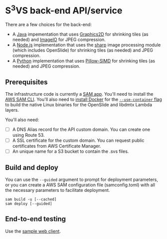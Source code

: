 # S<sup>3</sup>VS back-end API/service
There are a few choices for the back-end:
* A [Java](Java) impementation that uses [Graphics2D](https://docs.oracle.com/javase/8/docs/api/java/awt/Graphics2D.html) for shrinking tiles (as needed) and [ImageIO](https://docs.oracle.com/javase/7/docs/api/javax/imageio/ImageIO.html) for JPEG compression.
* A [Node.js](Node.js) implementation that uses the [sharp](https://sharp.pixelplumbing.com/) image processing module (which includes OpenSlide) for shrinking tiles (as needed) and JPEG compression.
* A [Python](Python) implementation that uses [Pillow-SIMD](https://github.com/uploadcare/pillow-simd) for shrinking tiles (as needed) and JPEG compression.


## Prerequisites
The infrastructure code is currently a [SAM app](https://docs.aws.amazon.com/serverless-application-model/latest/developerguide/what-is-sam.html). You'll need to install the [AWS SAM CLI](https://docs.aws.amazon.com/serverless-application-model/latest/developerguide/serverless-sam-cli-install.html). You'll also need to [install Docker](https://docs.aws.amazon.com/serverless-application-model/latest/developerguide/serverless-sam-cli-install-mac.html#serverless-sam-cli-install-mac-docker) for the [`--use-container` flag](https://docs.aws.amazon.com/serverless-application-model/latest/developerguide/serverless-sam-cli-using-build.html#build-zip-archive) to build the native Linux binaries for the OpenSlide and libdmtx Lambda layers.

You'll also need:
- [ ] A DNS Alias record for the API custom domain. You can create one using Route 53.
- [ ] A SSL certificate for the custom domain. You can request public certificates from AWS Certificate Manager.
- [ ] An unique name for a S3 bucket to contain the .svs files.

## Build and deploy
You can use the `--guided` argument to prompt for deployment parameters, or you can create a AWS SAM configuration file (samconfig.toml) with all the necessary parameters to facilitate deployment.
```
sam build -u [--cached]
sam deploy [--guided]
```

## End-to-end testing
Use the [sample web client](/web).
